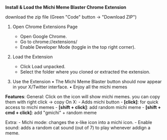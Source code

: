 **Install & Load the Michi Meme Blaster Chrome Extension**

download the zip file (Green "Code" button -> "Download ZIP")

1. Open Chrome Extensions Page
	-	Open Google Chrome.
	-	Go to chrome://extensions/
	-	Enable Developer Mode (toggle in the top right corner).


2. Load the Extension
	-	Click Load unpacked.
	-	Select the folder where you cloned or extracted the extension.

3. Use the Extension
	•	The Michi Meme Blaster button should now appear in your X/Twitter interface.
	•	Enjoy all the michi memes


**Features**:
  General:
    Click on the icon will show michi memes. you can copy them with right click -> copy
  On X:
    - Adds michi button
      - **[click]**:  for quick access to michi memes
      - **[shift + click]**:  add random michi meme
      - **[shift + cmd + click]**: add "gmichi" + random meme
  
  Extra: 
    - Michi mode: changes the x-like icon into a michi icon.
    - Enable sound: adds a random cat sound (out of 7) to play whenever addign a meme. 
  
